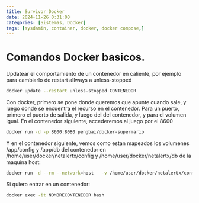 ```yaml
---
title: Survivor Docker
date: 2024-11-26 0:31:00
categories: [Sistemas, Docker]
tags: [sysdamin, container, docker, docker compose,]
---
```

# Comandos Docker basicos.



Updatear el comportamiento de un contenedor en caliente, por ejemplo para cambiarlo de restart allways a unless-stopped
```bash
docker update --restart unless-stopped CONTENEDOR
```
Con docker, primero se pone donde queremos que apunte cuando sale, y luego donde se encuentra el recurso en el contenedor.
Para un puerto, primero el puerto de salida, y luego del del contenedor, y para el volumen igual. En el contenedor siguiente, accederemos al juego por el 8600

```bash
docker run -d -p 8600:8080 pengbai/docker-supermario
```

Y en el contenedor siguiente, vemos como estan mapeados los volumenes /app/config y /app/db del contenedor en /home/user/docker/netalertx/config y /home/user/docker/netalertx/db de la maquina host: 

```bash
docker run -d --rm --network=host   -v /home/user/docker/netalertx/config:/app/config   -v /home/user/docker/netalertx/db:/app/db   -e TZ=Europe/Madrid   -e PORT=20211   jokobsk/netalertx:latest
```

Si quiero entrar en un contenedor:
```bash
docker exec -it NOMBRECONTENEDOR bash
```
